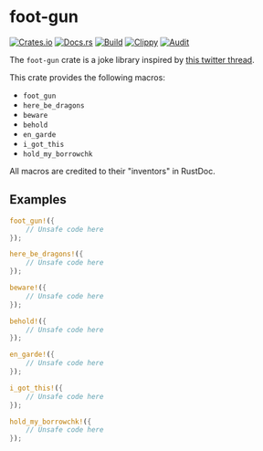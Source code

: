 # foot-gun
[![Crates.io](https://img.shields.io/crates/v/foot-gun)](https://crates.io/crates/foot-gun) 
[![Docs.rs](https://docs.rs/foot-gun/badge.svg)](https://docs.rs/foot-gun) 
[![Build](https://github.com/Ewpratten/foot-gun/actions/workflows/build.yml/badge.svg)](https://github.com/Ewpratten/foot-gun/actions/workflows/build.yml)
[![Clippy](https://github.com/Ewpratten/foot-gun/actions/workflows/clippy.yml/badge.svg)](https://github.com/Ewpratten/foot-gun/actions/workflows/clippy.yml)
[![Audit](https://github.com/Ewpratten/foot-gun/actions/workflows/audit.yml/badge.svg)](https://github.com/Ewpratten/foot-gun/actions/workflows/audit.yml)


The `foot-gun` crate is a joke library inspired by [this twitter thread](https://twitter.com/flukejones/status/1417241932154081294).

This crate provides the following macros:

 - `foot_gun`
 - `here_be_dragons`
 - `beware`
 - `behold`
 - `en_garde`
 - `i_got_this`
 - `hold_my_borrowchk`

All macros are credited to their "inventors" in RustDoc.

## Examples

```rust
foot_gun!({
    // Unsafe code here
});

here_be_dragons!({
    // Unsafe code here
});

beware!({
    // Unsafe code here
});

behold!({
    // Unsafe code here
});

en_garde!({
    // Unsafe code here
});

i_got_this!({
    // Unsafe code here
});

hold_my_borrowchk!({
    // Unsafe code here
});
```